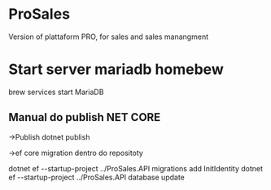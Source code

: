 # ProSales
Version of plattaform PRO, for sales and sales manangment

# Start server mariadb homebew
brew services start MariaDB

## Manual do publish NET CORE
->Publish
dotnet publish

->ef core migration dentro do repositoty

dotnet ef --startup-project ../ProSales.API migrations add InitIdentity
dotnet ef --startup-project ../ProSales.API database update    